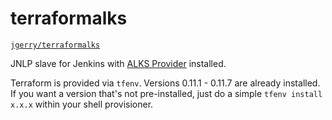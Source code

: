 # terraformalks

[`jgerry/terraformalks`](https://hub.docker.com/r/jgerry/terraformalks/)

JNLP slave for Jenkins with [ALKS Provider](github.com/Cox-Automotive/terraform-provider-alks) installed.

Terraform is provided via `tfenv`. Versions 0.11.1 - 0.11.7 are already installed. If you want a version that's not pre-installed, just do a simple `tfenv install x.x.x` within your shell provisioner. 
